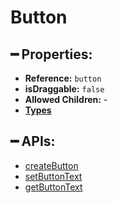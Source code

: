 # Button

## ━ Properties:

* **Reference:** `button`
* **isDraggable:** `false`
* **Allowed Children:** -
* [**Types**](types/)

## ━ APIs:

* [createButton](createbutton.md)
* [setButtonText](setbuttontext.md)
* [getButtonText](getbuttontext.md)

